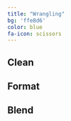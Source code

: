 ```yaml
---
title: "Wrangling"
bg: 'ffe8d6'
color: blue
fa-icon: scissors
---
```


## Clean
## Format
## Blend





